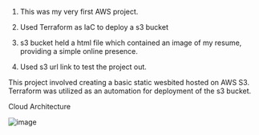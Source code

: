 1. This was my very first AWS project.

2. Used Terraform as IaC to deploy a s3 bucket

3. s3 bucket held a html file which contained an image of my resume, providing a simple online presence.

4. Used s3 url link to test the project out.

This project involved creating a basic static wesbited hosted on AWS S3. Terraform was utilized as an automation for deployment of the s3 bucket.

Cloud Architecture

![image](https://github.com/user-attachments/assets/4710125e-bf45-44db-8f46-5b8ef0eb2995)
